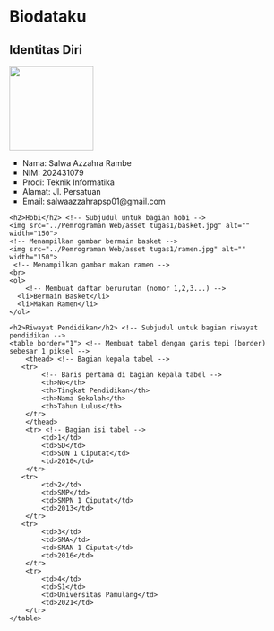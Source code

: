 <!DOCTYPE html>
<html lang="en">
<head>
    <meta charset="UTF-8">
    <meta name="viewport" content="width=device-width, initial-scale=1.0">
    <title>Biodataku</title>
<style>
    thead {
      background-color: #4a98eb; /* Warna latar belakang bagian kepala tabel */
      color: rgb(0, 0, 0);  /* Warna teks di bagian kepala tabel */
    }
</style>
</head>
<body> <!-- Bagian isi utama yang akan ditampilkan di halaman web -->
    <h1>Biodataku</h1> <!-- Judul utama halaman -->
    <h2>Identitas Diri</h2> <!-- Subjudul bagian identitas -->
    <img src="../Pemrograman Web/asset tugas1/kartun.jpg" alt="" width="150">
    <!-- Menampilkan gambar dari folder lokal dengan lebar 150 piksel -->
    <br>  <!-- Memberi jarak baris baru -->
    <ul type="square"> <!-- Membuat daftar tidak berurutan (bullet list) dengan bentuk kotak -->
          <li>Nama: Salwa Azzahra Rambe</li>
          <li>NIM: 202431079</li>
          <li>Prodi: Teknik Informatika</li>
          <li>Alamat: Jl. Persatuan</li>
          <li>Email: salwaazzahrapsp01@gmail.com</li>
        </ul>

    <h2>Hobi</h2> <!-- Subjudul untuk bagian hobi -->
    <img src="../Pemrograman Web/asset tugas1/basket.jpg" alt="" width="150">
    <!-- Menampilkan gambar bermain basket -->
    <img src="../Pemrograman Web/asset tugas1/ramen.jpg" alt="" width="150">
     <!-- Menampilkan gambar makan ramen -->
    <br>
    <ol>
        <!-- Membuat daftar berurutan (nomor 1,2,3...) -->
      <li>Bermain Basket</li>
      <li>Makan Ramen</li>
    </ol>

    <h2>Riwayat Pendidikan</h2> <!-- Subjudul untuk bagian riwayat pendidikan -->
    <table border="1"> <!-- Membuat tabel dengan garis tepi (border) sebesar 1 piksel -->
        <thead> <!-- Bagian kepala tabel -->
       <tr>
            <!-- Baris pertama di bagian kepala tabel -->
            <th>No</th>
            <th>Tingkat Pendidikan</th>
            <th>Nama Sekolah</th>
            <th>Tahun Lulus</th>
        </tr>
        </thead>
        <tr> <!-- Bagian isi tabel -->
            <td>1</td>
            <td>SD</td>
            <td>SDN 1 Ciputat</td>
            <td>2010</td>
        </tr>
       <tr>
            <td>2</td>
            <td>SMP</td>
            <td>SMPN 1 Ciputat</td>
            <td>2013</td>
        </tr>
       <tr>
            <td>3</td>
            <td>SMA</td>
            <td>SMAN 1 Ciputat</td>
            <td>2016</td>
        </tr>
        <tr>
            <td>4</td>
            <td>S1</td>
            <td>Universitas Pamulang</td>
            <td>2021</td>
        </tr>
    </table>
</body>
</html>
